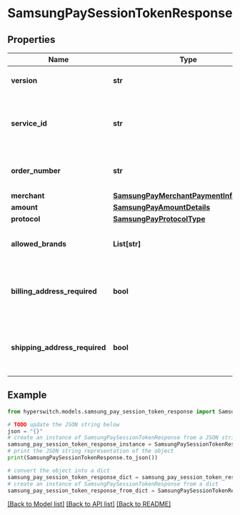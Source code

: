 # SamsungPaySessionTokenResponse


## Properties

Name | Type | Description | Notes
------------ | ------------- | ------------- | -------------
**version** | **str** | Samsung Pay API version | 
**service_id** | **str** | Samsung Pay service ID to which session call needs to be made | 
**order_number** | **str** | Order number of the transaction | 
**merchant** | [**SamsungPayMerchantPaymentInformation**](SamsungPayMerchantPaymentInformation.md) |  | 
**amount** | [**SamsungPayAmountDetails**](SamsungPayAmountDetails.md) |  | 
**protocol** | [**SamsungPayProtocolType**](SamsungPayProtocolType.md) |  | 
**allowed_brands** | **List[str]** | List of supported card brands | 
**billing_address_required** | **bool** | Is billing address required to be collected from wallet | 
**shipping_address_required** | **bool** | Is shipping address required to be collected from wallet | 

## Example

```python
from hyperswitch.models.samsung_pay_session_token_response import SamsungPaySessionTokenResponse

# TODO update the JSON string below
json = "{}"
# create an instance of SamsungPaySessionTokenResponse from a JSON string
samsung_pay_session_token_response_instance = SamsungPaySessionTokenResponse.from_json(json)
# print the JSON string representation of the object
print(SamsungPaySessionTokenResponse.to_json())

# convert the object into a dict
samsung_pay_session_token_response_dict = samsung_pay_session_token_response_instance.to_dict()
# create an instance of SamsungPaySessionTokenResponse from a dict
samsung_pay_session_token_response_from_dict = SamsungPaySessionTokenResponse.from_dict(samsung_pay_session_token_response_dict)
```
[[Back to Model list]](../README.md#documentation-for-models) [[Back to API list]](../README.md#documentation-for-api-endpoints) [[Back to README]](../README.md)


